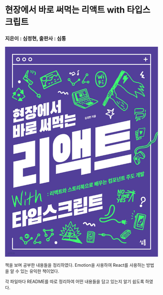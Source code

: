 # 현장에서 바로 써먹는 리액트 with 타입스크립트
### 지은이 : 심정현, 출판사 : 심통

![](./main.jpg)

책을 보며 공부한 내용들을 정리하였다.
Emotion을 사용하여 React를 사용하는 방법을 알 수 있는 유익한 책이었다.

각 파일마다 README를 따로 정리하여 어떤 내용들을 담고 있는지 알기 쉽도록 하였다.

